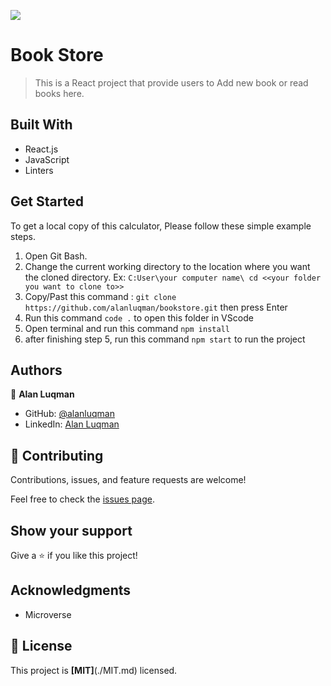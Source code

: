 ![](https://img.shields.io/badge/Microverse-blueviolet)

# Book Store

> This is a React project that provide users to Add new book or read books here.


## Built With

- React.js
- JavaScript
- Linters

## Get Started
To get a local copy of this calculator, Please follow these simple example steps.
1. Open Git Bash.
2. Change the current working directory to the location where you want the cloned directory. 
 Ex: `C:User\your computer name\ cd <<your folder you want to clone to>>`
4. Copy/Past this command :  `git clone https://github.com/alanluqman/bookstore.git`  then press Enter
5. Run this command `code .` to open this folder in VScode
6. Open terminal and run this command `npm install`
7. after finishing step 5, run this command `npm start` to run the project


## Authors

👤 **Alan Luqman**

- GitHub: [@alanluqman](https://github.com/alanluqman)
- LinkedIn: [Alan Luqman](https://linkedin.com/in/alan-luqman-61623b17a)


## 🤝 Contributing

Contributions, issues, and feature requests are welcome!

Feel free to check the [issues page](../../issues/).

## Show your support

Give a ⭐️ if you like this project!

## Acknowledgments

- Microverse

## 📝 License

This project is **[MIT]**(./MIT.md) licensed.

